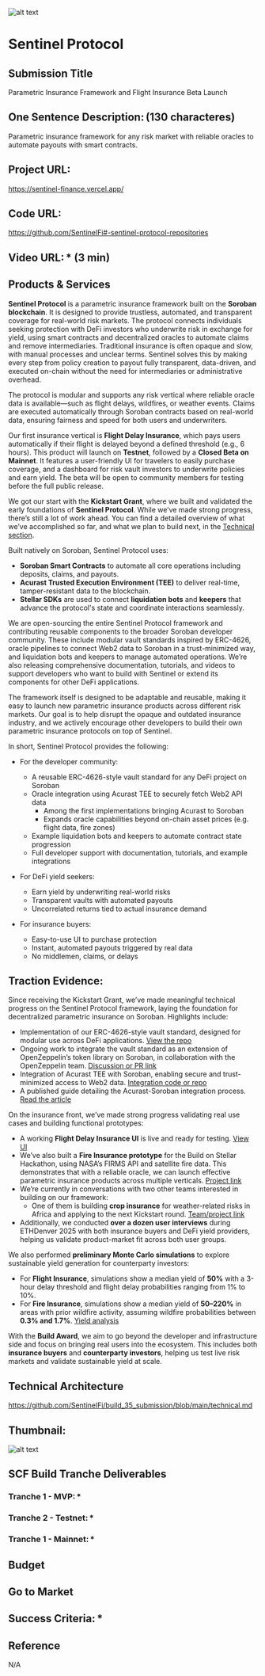 ![alt text](images/cover.png)

# Sentinel Protocol

## Submission Title 
Parametric Insurance Framework and Flight Insurance Beta Launch

## One Sentence Description: (130 characteres)
Parametric insurance framework for any risk market with reliable oracles to automate payouts with smart contracts.

## Project URL:
https://sentinel-finance.vercel.app/

## Code URL: 
https://github.com/SentinelFi#-sentinel-protocol-repositories

## Video URL: * (3 min)

## Products & Services

**Sentinel Protocol** is a parametric insurance framework built on the **Soroban blockchain**. It is designed to provide trustless, automated, and transparent coverage for real-world risk markets. The protocol connects individuals seeking protection with DeFi investors who underwrite risk in exchange for yield, using smart contracts and decentralized oracles to automate claims and remove intermediaries. Traditional insurance is often opaque and slow, with manual processes and unclear terms. Sentinel solves this by making every step from policy creation to payout fully transparent, data-driven, and executed on-chain without the need for intermediaries or administrative overhead.

The protocol is modular and supports any risk vertical where reliable oracle data is available—such as flight delays, wildfires, or weather events. Claims are executed automatically through Soroban contracts based on real-world data, ensuring fairness and speed for both users and underwriters.

Our first insurance vertical is **Flight Delay Insurance**, which pays users automatically if their flight is delayed beyond a defined threshold (e.g., 6 hours). This product will launch on **Testnet**, followed by a **Closed Beta on Mainnet**. It features a user-friendly UI for travelers to easily purchase coverage, and a dashboard for risk vault investors to underwrite policies and earn yield. The beta will be open to community members for testing before the full public release.

We got our start with the **Kickstart Grant**, where we built and validated the early foundations of **Sentinel Protocol**. While we’ve made strong progress, there’s still a lot of work ahead. You can find a detailed overview of what we’ve accomplished so far, and what we plan to build next, in the [Technical section](https://github.com/SentinelFi/build_35_submission/blob/main/technical.md).

Built natively on Soroban, Sentinel Protocol uses:
- **Soroban Smart Contracts** to automate all core operations including deposits, claims, and payouts.
- **Acurast Trusted Execution Environment (TEE)** to deliver real-time, tamper-resistant data to the blockchain.
- **Stellar SDKs** are used to connect **liquidation bots** and **keepers** that advance the protocol's state and coordinate interactions seamlessly.

We are open-sourcing the entire Sentinel Protocol framework and contributing reusable components to the broader Soroban developer community. These include modular vault standards inspired by ERC-4626, oracle pipelines to connect Web2 data to Soroban in a trust-minimized way, and liquidation bots and keepers to manage automated operations. We’re also releasing comprehensive documentation, tutorials, and videos to support developers who want to build with Sentinel or extend its components for other DeFi applications.

The framework itself is designed to be adaptable and reusable, making it easy to launch new parametric insurance products across different risk markets. Our goal is to help disrupt the opaque and outdated insurance industry, and we actively encourage other developers to build their own parametric insurance protocols on top of Sentinel.

In short, Sentinel Protocol provides the following: 

- For the developer community:
  - A reusable ERC-4626-style vault standard for any DeFi project on Soroban
  - Oracle integration using Acurast TEE to securely fetch Web2 API data
    - Among the first implementations bringing Acurast to Soroban
    -  Expands oracle capabilities beyond on-chain asset prices (e.g. flight data, fire zones)
  - Example liquidation bots and keepers to automate contract state progression
  - Full developer support with documentation, tutorials, and example integrations

- For DeFi yield seekers:
  - Earn yield by underwriting real-world risks
  - Transparent vaults with automated payouts
  - Uncorrelated returns tied to actual insurance demand

- For insurance buyers:
  - Easy-to-use UI to purchase protection
  - Instant, automated payouts triggered by real data
  - No middlemen, claims, or delays

## Traction Evidence: 

Since receiving the Kickstart Grant, we’ve made meaningful technical progress on the Sentinel Protocol framework, laying the foundation for decentralized parametric insurance on Soroban. Highlights include:

- Implementation of our ERC-4626-style vault standard, designed for modular use across DeFi applications. [View the repo](#)
- Ongoing work to integrate the vault standard as an extension of OpenZeppelin’s token library on Soroban, in collaboration with the OpenZeppelin team. [Discussion or PR link](#)
- Integration of Acurast TEE with Soroban, enabling secure and trust-minimized access to Web2 data. [Integration code or repo](#)
- A published guide detailing the Acurast-Soroban integration process. [Read the article](#)

On the insurance front, we’ve made strong progress validating real use cases and building functional prototypes:

- A working **Flight Delay Insurance UI** is live and ready for testing. [View UI](#)
- We’ve also built a **Fire Insurance prototype** for the Build on Stellar Hackathon, using NASA’s FIRMS API and satellite fire data. This demonstrates that with a reliable oracle, we can launch effective parametric insurance products across multiple verticals. [Project link](#)
- We’re currently in conversations with two other teams interested in building on our framework:
  - One of them is building **crop insurance** for weather-related risks in Africa and applying to the next Kickstart round. [Team/project link](#)
- Additionally, we conducted **over a dozen user interviews** during ETHDenver 2025 with both insurance buyers and DeFi yield providers, helping us validate product-market fit across both user groups.


We also performed **preliminary Monte Carlo simulations** to explore sustainable yield generation for counterparty investors:
  - For **Flight Insurance**, simulations show a median yield of **50%** with a 3-hour delay threshold and flight delay probabilities ranging from 1% to 10%.
  - For **Fire Insurance**, simulations show a median yield of **50–220%** in areas with prior wildfire activity, assuming wildfire probabilities between **0.3% and 1.7%**. [Yield analysis](#)

With the **Build Award**, we aim to go beyond the developer and infrastructure side and focus on bringing real users into the ecosystem. This includes both **insurance buyers** and **counterparty investors**, helping us test live risk markets and validate sustainable yield at scale.

## Technical Architecture

https://github.com/SentinelFi/build_35_submission/blob/main/technical.md

## Thumbnail: 

![alt text](images/thumbnail.png)

## SCF Build Tranche Deliverables

### Tranche 1 - MVP: *

### Tranche 2 - Testnet: *
### Tranche 1 - Mainnet: *

## Budget

## Go to Market 

## Success Criteria: *

## Reference 

N/A 